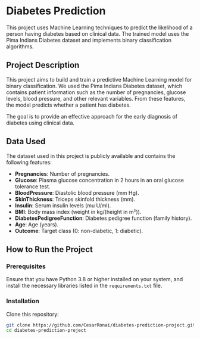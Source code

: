 # Diabetes Prediction

This project uses Machine Learning techniques to predict the likelihood of a person having diabetes based on clinical data. The trained model uses the Pima Indians Diabetes dataset and implements binary classification algorithms.

## Project Description

This project aims to build and train a predictive Machine Learning model for binary classification. We used the Pima Indians Diabetes dataset, which contains patient information such as the number of pregnancies, glucose levels, blood pressure, and other relevant variables. From these features, the model predicts whether a patient has diabetes.

The goal is to provide an effective approach for the early diagnosis of diabetes using clinical data.

## Data Used

The dataset used in this project is publicly available and contains the following features:

- **Pregnancies**: Number of pregnancies.
- **Glucose**: Plasma glucose concentration in 2 hours in an oral glucose tolerance test.
- **BloodPressure**: Diastolic blood pressure (mm Hg).
- **SkinThickness**: Triceps skinfold thickness (mm).
- **Insulin**: Serum insulin levels (mu U/ml).
- **BMI**: Body mass index (weight in kg/(height in m²)).
- **DiabetesPedigreeFunction**: Diabetes pedigree function (family history).
- **Age**: Age (years).
- **Outcome**: Target class (0: non-diabetic, 1: diabetic).

## How to Run the Project

### Prerequisites

Ensure that you have Python 3.8 or higher installed on your system, and install the necessary libraries listed in the `requirements.txt` file.

### Installation

Clone this repository:

```bash
git clone https://github.com/CesarRonai/diabetes-prediction-project.git
cd diabetes-prediction-project
